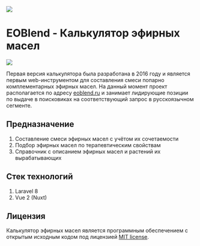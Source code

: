 <img src="http://eoblend.ru/img/logo.png">

# EOBlend - Калькулятор эфирных масел

<img src="http://eoblend.ru/img/examp.png">

Первая версия калькулятора была разработана в 2016 году и является первым web-инструментом для составления смеси попарно комплементарных эфирных масел. На данный момент проект располагается по адресу [eoblend.ru](https://eoblend.ru) и занимает лидирующие позиции по выдаче в поисковиках на соответствующий запрос в русскоязычном сегменте.

## Предназначение
1. Составление смеси эфирных масел с учётом их сочетаемости
2. Подбор эфирных масел по терапевтическим свойствам 
3. Справочник с описанием эфирных масел и растений их вырабатывающих

## Стек технологий
1. Laravel 8
2. Vue 2 (Nuxt)

## Лицензия
Калькулятор эфирных масел является программным обеспечением с открытым исходным кодом под лицензией [MIT license](https://opensource.org/licenses/MIT).
